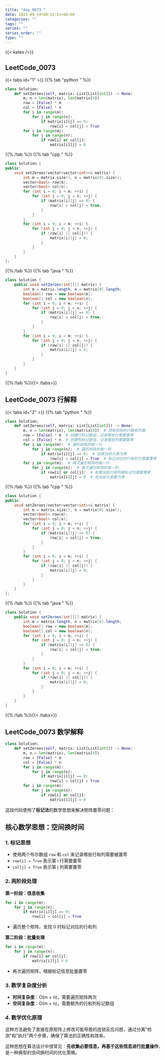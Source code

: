 ```yaml
---
title: "day_0073 "
date: 2025-09-14T08:52:11+08:00
categories: ""
tags: ""
series: ""
series_order: ""
type: ""
---
```


{{< katex />}}


## LeetCode_0073 

{{< tabs id="1" >}}
{{% tab "python " %}}

```python 
class Solution:
    def setZeroes(self, matrix: List[List[int]]) -> None:
        m, n = len(matrix), len(matrix[0])
        row = [False] * m
        col = [False] * n
        for i in range(m):
            for j in range(n):
                if matrix[i][j] == 0:
                    row[i] = col[j] = True
        for i in range(m):
            for j in range(n):
                if row[i] or col[j]:
                    matrix[i][j] = 0 
```

{{% /tab %}}
{{% tab "cpp " %}}

```cpp 
class Solution {
public:
    void setZeroes(vector<vector<int>>& matrix) {
        int m = matrix.size(), n = matrix[0].size();
        vector<bool> row(m);
        vector<bool> col(n);
        for (int i = 0; i < m; ++i) {
            for (int j = 0; j < n; ++j) {
                if (matrix[i][j] == 0) {
                    row[i] = col[j] = true;
                }
            }
        }
        for (int i = 0; i < m; ++i) {
            for (int j = 0; j < n; ++j) {
                if (row[i] || col[j]) {
                    matrix[i][j] = 0;
                }
            }
        }
    }
}; 
```

{{% /tab %}}
{{% tab "java " %}}

```java 
class Solution {
    public void setZeroes(int[][] matrix) {
        int m = matrix.length, n = matrix[0].length;
        boolean[] row = new boolean[m];
        boolean[] col = new boolean[n];
        for (int i = 0; i < m; ++i) {
            for (int j = 0; j < n; ++j) {
                if (matrix[i][j] == 0) {
                    row[i] = col[j] = true;
                }
            }
        }
        for (int i = 0; i < m; ++i) {
            for (int j = 0; j < n; ++j) {
                if (row[i] || col[j]) {
                    matrix[i][j] = 0;
                }
            }
        }
    }
} 
```

{{% /tab %}}{{< /tabs>}}

## LeetCode_0073  行解释

{{< tabs id="2" >}}
{{% tab "python " %}}

```python 
class Solution:
    def setZeroes(self, matrix: List[List[int]]) -> None:
        m, n = len(matrix), len(matrix[0])  # 获取矩阵的行数和列数
        row = [False] * m  # 创建行标记数组，记录哪些行需要置零
        col = [False] * n  # 创建列标记数组，记录哪些列需要置零
        for i in range(m):  # 遍历矩阵的每一行
            for j in range(n):  # 遍历矩阵的每一列
                if matrix[i][j] == 0:  # 如果当前元素为零
                    row[i] = col[j] = True  # 标记对应的行和列为需要置零
        for i in range(m):  # 再次遍历矩阵的每一行
            for j in range(n):  # 再次遍历矩阵的每一列
                if row[i] or col[j]:  # 如果当前行或列被标记为需要置零
                    matrix[i][j] = 0  # 将当前元素置为零
```

{{% /tab %}}
{{% tab "cpp " %}}

```cpp 
class Solution {
public:
    void setZeroes(vector<vector<int>>& matrix) {
        int m = matrix.size(), n = matrix[0].size();
        vector<bool> row(m);
        vector<bool> col(n);
        for (int i = 0; i < m; ++i) {
            for (int j = 0; j < n; ++j) {
                if (matrix[i][j] == 0) {
                    row[i] = col[j] = true;
                }
            }
        }
        for (int i = 0; i < m; ++i) {
            for (int j = 0; j < n; ++j) {
                if (row[i] || col[j]) {
                    matrix[i][j] = 0;
                }
            }
        }
    }
}; 
```

{{% /tab %}}
{{% tab "java " %}}

```java 
class Solution {
    public void setZeroes(int[][] matrix) {
        int m = matrix.length, n = matrix[0].length;
        boolean[] row = new boolean[m];
        boolean[] col = new boolean[n];
        for (int i = 0; i < m; ++i) {
            for (int j = 0; j < n; ++j) {
                if (matrix[i][j] == 0) {
                    row[i] = col[j] = true;
                }
            }
        }
        for (int i = 0; i < m; ++i) {
            for (int j = 0; j < n; ++j) {
                if (row[i] || col[j]) {
                    matrix[i][j] = 0;
                }
            }
        }
    }
} 
```

{{% /tab %}}{{< /tabs>}}

## LeetCode_0073  数学解释

```python 
class Solution:
    def setZeroes(self, matrix: List[List[int]]) -> None:
        m, n = len(matrix), len(matrix[0])
        row = [False] * m
        col = [False] * n
        for i in range(m):
            for j in range(n):
                if matrix[i][j] == 0:
                    row[i] = col[j] = True
        for i in range(m):
            for j in range(n):
                if row[i] or col[j]:
                    matrix[i][j] = 0 
```


这段代码使用了**标记法**的数学思想来解决矩阵置零问题：

## 核心数学思想：空间换时间

### 1. **标记思想**
- 使用两个布尔数组 `row` 和 `col` 来记录哪些行和列需要被置零
- `row[i] = True` 表示第 i 行需要置零
- `col[j] = True` 表示第 j 列需要置零

### 2. **两阶段处理**
**第一阶段：信息收集**
```python
for i in range(m):
    for j in range(n):
        if matrix[i][j] == 0:
            row[i] = col[j] = True
```
- 遍历整个矩阵，发现 0 时标记对应的行和列

**第二阶段：批量处理**
```python
for i in range(m):
    for j in range(n):
        if row[i] or col[j]:
            matrix[i][j] = 0
```
- 再次遍历矩阵，根据标记信息批量置零

### 3. **数学复杂度分析**
- **时间复杂度**：O(m × n)，需要遍历矩阵两次
- **空间复杂度**：O(m + n)，需要额外的行和列标记数组

### 4. **数学优化原理**
这种方法避免了直接在原矩阵上修改可能导致的连锁反应问题，通过分离"检测"和"执行"两个步骤，确保了算法的正确性和效率。

这种思想在算法设计中很常见：**先收集必要信息，再基于这些信息进行批量操作**，是一种典型的空间换时间的优化策略。


